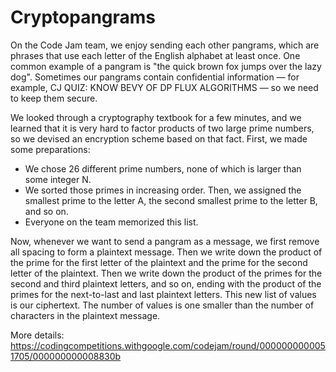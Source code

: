 # Cryptopangrams
On the Code Jam team, we enjoy sending each other pangrams, which are phrases that use each letter of the English alphabet at least once. One common example of a pangram is "the quick brown fox jumps over the lazy dog". Sometimes our pangrams contain confidential information — for example, CJ QUIZ: KNOW BEVY OF DP FLUX ALGORITHMS — so we need to keep them secure.

We looked through a cryptography textbook for a few minutes, and we learned that it is very hard to factor products of two large prime numbers, so we devised an encryption scheme based on that fact. First, we made some preparations:

* We chose 26 different prime numbers, none of which is larger than some integer N.
* We sorted those primes in increasing order. Then, we assigned the smallest prime to the letter A, the second smallest prime to the letter B, and so on.
* Everyone on the team memorized this list.

Now, whenever we want to send a pangram as a message, we first remove all spacing to form a plaintext message. Then we write down the product of the prime for the first letter of the plaintext and the prime for the second letter of the plaintext. Then we write down the product of the primes for the second and third plaintext letters, and so on, ending with the product of the primes for the next-to-last and last plaintext letters. This new list of values is our ciphertext. The number of values is one smaller than the number of characters in the plaintext message.

More details: https://codingcompetitions.withgoogle.com/codejam/round/0000000000051705/000000000008830b